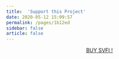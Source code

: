 ```yaml
---
title:  'Support this Project'
date: 2020-05-12 15:09:57
permalink: /pages/1b12ed
sidebar: false
article: false
---
```





<p align="center">
  <a class="become-sponsor" href="https://store.steampowered.com/app/1692080/SVFI/">BUY SVFI !</a>
</p>
